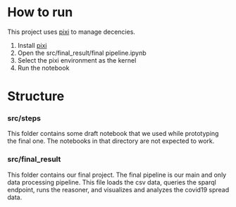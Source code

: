# How to run

This project uses [pixi](https://pixi.sh/) to manage decencies.

1. Install [pixi](https://pixi.sh/)
2. Open the src/final_result/final pipeline.ipynb
3. Select the pixi environment as the kernel
4. Run the notebook

# Structure

### src/steps

This folder contains some draft notebook that we used while prototyping the final one. The notebooks in that directory are not expected to work.

### src/final_result

This folder contains our final project. The final pipeline is our main and only data processing pipeline. This file loads the csv data, queries the sparql endpoint, runs the reasoner, and visualizes and analyzes the covid19 spread data.

